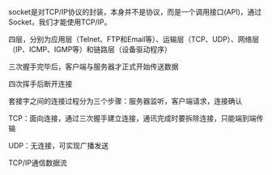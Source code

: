 socket是对TCP/IP协议的封装，本身并不是协议，而是一个调用接口(API)，通过Socket，我们才能使用TCP/IP。

四层，分别为应用层（Telnet、FTP和Email等）、运输层（TCP、UDP）、网络层（IP、ICMP、IGMP等）和链路层（设备驱动程序）

三次握手完毕后，客户端与服务器才正式开始传送数据

四次挥手后断开连接

套接字之间的连接过程分为三个步骤：服务器监听，客户端请求，连接确认

TCP：面向连接，通过三次握手建立连接，通讯完成时要拆除连接，只能端到端传输

UDP：无连接，可实现广播发送

TCP/IP通信数据流
